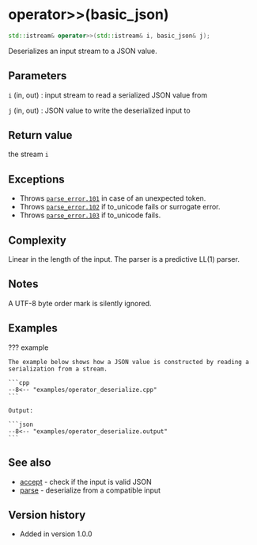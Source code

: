 # operator>>(basic_json)

```cpp
std::istream& operator>>(std::istream& i, basic_json& j);
```

Deserializes an input stream to a JSON value.

## Parameters

`i` (in, out)
:   input stream to read a serialized JSON value from

`j` (in, out)
:   JSON value to write the deserialized input to

## Return value

the stream `i`

## Exceptions

- Throws [`parse_error.101`](../../home/exceptions.md#jsonexceptionparse_error101) in case of an unexpected token.
- Throws [`parse_error.102`](../../home/exceptions.md#jsonexceptionparse_error102) if to_unicode fails or surrogate 
  error.
- Throws [`parse_error.103`](../../home/exceptions.md#jsonexceptionparse_error103) if to_unicode fails.

## Complexity

Linear in the length of the input. The parser is a predictive LL(1) parser.

## Notes

A UTF-8 byte order mark is silently ignored.

## Examples

??? example

    The example below shows how a JSON value is constructed by reading a serialization from a stream.
        
    ```cpp
    --8<-- "examples/operator_deserialize.cpp"
    ```
    
    Output:
    
    ```json
    --8<-- "examples/operator_deserialize.output"
    ```

## See also

- [accept](accept.md) - check if the input is valid JSON
- [parse](parse.md) - deserialize from a compatible input

## Version history

- Added in version 1.0.0
